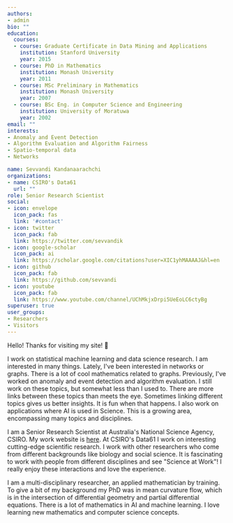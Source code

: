 ```yaml
---
authors:
- admin
bio: ""
education:
  courses:
  - course: Graduate Certificate in Data Mining and Applications
    institution: Stanford University
    year: 2015
  - course: PhD in Mathematics
    institution: Monash University
    year: 2011
  - course: MSc Preliminary in Mathematics
    institution: Monash University
    year: 2007
  - course: BSc Eng. in Computer Science and Engineering
    institution: University of Moratuwa
    year: 2002
email: ""
interests:
- Anomaly and Event Detection
- Algorithm Evaluation and Algorithm Fairness
- Spatio-temporal data
- Networks

name: Sevvandi Kandanaarachchi
organizations:
- name: CSIRO's Data61
  url: ""
role: Senior Research Scientist
social:
- icon: envelope
  icon_pack: fas
  link: '#contact'
- icon: twitter
  icon_pack: fab
  link: https://twitter.com/sevvandik
- icon: google-scholar
  icon_pack: ai
  link: https://scholar.google.com/citations?user=XIC1yhMAAAAJ&hl=en
- icon: github
  icon_pack: fab
  link: https://github.com/sevvandi
- icon: youtube  
  icon_pack: fab
  link: https://www.youtube.com/channel/UChMkjxDrpi5UeEoLC6ctyBg
superuser: true
user_groups:
- Researchers
- Visitors
---
```


Hello! Thanks for visiting my site! :wave:  

I work on statistical machine learning and data science research. I am interested in many things. Lately, I've been interested in networks or graphs. There is a lot of cool mathematics related to graphs. Previously, I've worked on anomaly and event detection and algorithm evaluation. I still work on these topics, but somewhat less than I used to.  There are more links between these topics than meets the eye. Sometimes linking different topics gives us better insights.  It is fun when that happens. I also work on applications where AI is used in Science. This is a growing area, encompassing many topics and disciplines. 

I am a Senior Research Scientist at Australia's National Science Agency, CSIRO. My work website is [here](https://people.csiro.au/K/S/sevvandi-kandanaarachchi). At CSIRO's Data61 I work on interesting cutting-edge scientific research. I work with other researchers who come from different backgrounds like biology and social science. It is fascinating to work with people from different disciplines and see "Science at Work"! I really enjoy these interactions and love the experience. 

I am a multi-disciplinary researcher, an applied mathematician by training. To give a bit of my background my PhD was in mean curvature flow, which is in the intersection of differential geometry and partial differential equations. There is a lot of mathematics in AI and  machine learning. I love learning new mathematics and computer science concepts. 

